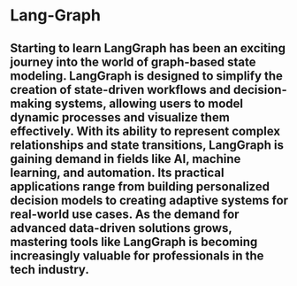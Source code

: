 # Lang-Graph

## Starting to learn LangGraph has been an exciting journey into the world of graph-based state modeling. LangGraph is designed to simplify the creation of state-driven workflows and decision-making systems, allowing users to model dynamic processes and visualize them effectively. With its ability to represent complex relationships and state transitions, LangGraph is gaining demand in fields like AI, machine learning, and automation. Its practical applications range from building personalized decision models to creating adaptive systems for real-world use cases. As the demand for advanced data-driven solutions grows, mastering tools like LangGraph is becoming increasingly valuable for professionals in the tech industry.
